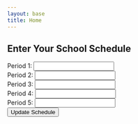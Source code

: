 ```yaml
---
layout: base
title: Home
---
```

<html lang="en">
<head>
    <meta charset="UTF-8">
    <meta name="viewport" content="width=device-width, initial-scale=1.0">
    <title>School Schedule Tracker</title>
</head>
<body>
    <h2>Enter Your School Schedule</h2>
    <div>
        <label for="classPeriod1">Period 1:</label>
        <input type="text" id="classPeriod1"><br>
        <label for="classPeriod2">Period 2:</label>
        <input type="text" id="classPeriod2"><br>
        <label for="classPeriod3">Period 3:</label>
        <input type="text" id="classPeriod3"><br>
        <label for="classPeriod4">Period 4:</label>
        <input type="text" id="classPeriod4"><br>
        <label for="classPeriod5">Period 5:</label>
        <input type="text" id="classPeriod5"><br>
        <button onclick="updateSchedule()">Update Schedule</button>
    </div>
    <div id="time"></div>
    <div id="scheduleResults"></div>
    <script>
        // Function to calculate the time left in a period
        function calculateTimeLeft(currentTime, startTime, endTime) {
            const current = new Date(currentTime);
            const start = new Date(currentTime);
            const end = new Date(currentTime);
            start.setHours(startTime.split(':')[0]);
            start.setMinutes(startTime.split(':')[1]);
            end.setHours(endTime.split(':')[0]);
            end.setMinutes(endTime.split(':')[1]);
            const timeLeft = Math.max(0, (end - current) / 60000); // in minutes
            return timeLeft;
        }
        // Define your school schedule with non-overlapping times
const schedule = [
    { period: 'Period 1', startTime: '08:35', endTime: '09:44', duration: 69, class: '' },
    { period: 'Period 2', startTime: '09:49', endTime: '10:58', duration: 69, class: '' },
    { period: 'BREAK', startTime: '10:58', endTime: '11:08', duration: 10, class: '' },
    { period: 'Period 3', startTime: '11:13', endTime: '12:22', duration: 69, class: '' },
    { period: 'LUNCH', startTime: '12:22', endTime: '12:52', duration: 30, class: '' },
    { period: 'Period 4', startTime: '12:57', endTime: '14:06', duration: 69, class: '' },
    { period: 'OFFICE HOURS', startTime: '14:06', endTime: '14:31', duration: 25, class: '' },
    { period: 'Period 5', startTime: '14:36', endTime: '15:45', duration: 69, class: '' }
];
        // Function to update the schedule based on user input
function updateSchedule() {
    for (let i = 0; i < schedule.length; i++) {
        const periodInput = document.getElementById(`classPeriod${i + 1}`);
        if (!isSpecialPeriod(schedule[i].period)) {
            schedule[i].class = periodInput.value;
        } else {
            schedule[i].class = '';
            periodInput.value = ''; // Clear the input field for special periods
        }
    }
    updateClock();
}
// Function to check if the period is special (BREAK, LUNCH, OFFICE HOURS)
function isSpecialPeriod(period) {
    return period === 'BREAK' || period === 'LUNCH' || period === 'OFFICE HOURS';
}
        function updateClock() {
            const now = new Date();
            const hours = now.getHours();
            const minutes = now.getMinutes();
            const seconds = now.getSeconds();
            const ampm = hours >= 12 ? 'PM' : 'AM';
            const formattedHours = hours % 12 || 12;
            const timeString = `${formattedHours}:${minutes.toString().padStart(2, '0')}:${seconds.toString().padStart(2, '0')} ${ampm}`;
            const timeElement = document.getElementById('time');
            timeElement.textContent = timeString;
            // Calculate and display time left for each schedule period
            const scheduleResults = document.getElementById('scheduleResults');
            scheduleResults.innerHTML = '';
            for (const item of schedule) {
                const timeLeft = calculateTimeLeft(now, item.startTime, item.endTime);
                scheduleResults.innerHTML += `<p>${item.period} (${item.class}): ${timeLeft.toFixed(0)} minutes left</p>`;
            }
        }
        // Call updateClock initially to set the time and schedule
        updateClock();
        // Update the clock and schedule every second
        setInterval(updateClock, 1000);
    </script>
</body>
</html>
